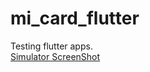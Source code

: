 # mi_card_flutter
Testing flutter apps.  
[Simulator ScreenShot](https://github.com/dzedon/mi_card_flutter/blob/main/images/simulator_screenshot.png?raw=true)
